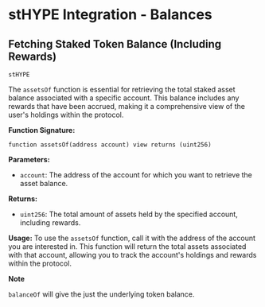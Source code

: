 # stHYPE Integration - Balances

## Fetching Staked Token Balance (Including Rewards)

`stHYPE`

The `assetsOf` function is essential for retrieving the total staked asset balance associated with a specific account. This balance includes any rewards that have been accrued, making it a comprehensive view of the user's holdings within the protocol.

**Function Signature:**

```solidity
function assetsOf(address account) view returns (uint256)
```

**Parameters:**
- `account`: The address of the account for which you want to retrieve the asset balance.

**Returns:**
- `uint256`: The total amount of assets held by the specified account, including rewards.

**Usage:**
To use the `assetsOf` function, call it with the address of the account you are interested in. This function will return the total assets associated with that account, allowing you to track the account's holdings and rewards within the protocol.

**Note** 

`balanceOf` will give the just the underlying token balance.

